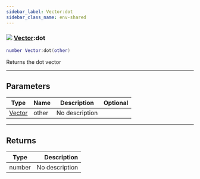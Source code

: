 ```yaml
---
sidebar_label: Vector:dot
sidebar_class_name: env-shared
---
```


### ![](/img/wiki/shared.png) [Vector](../vector/README.md):dot

```lua
number Vector:dot(other)
```

Returns the dot vector<br/>

-----------------
## Parameters

| Type   | Name | Description | Optional |
| ------ | ---- | ----------- | -------: |
| [Vector](../vector/README.md) | other | No description |   |

-----------------
## Returns

| Type   | Description |
| ------ | ----------: |
| number | No description |
